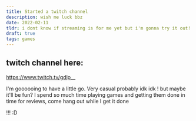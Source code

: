 ```yaml
---
title: Started a twitch channel
description: wish me luck bbz
date: 2022-02-11
tldr: i dont know if streaming is for me yet but i'm gonna try it out!
draft: true
tags: games
---
```



## twitch channel here: 

https://www.twitch.tv/gdlp__

I'm goooooing to have a little go. Very casual probably idk idk !
but maybe it'll be fun? I spend so much time playing games and getting them done in time for reviews, come hang out while I get it done  

!!! :D